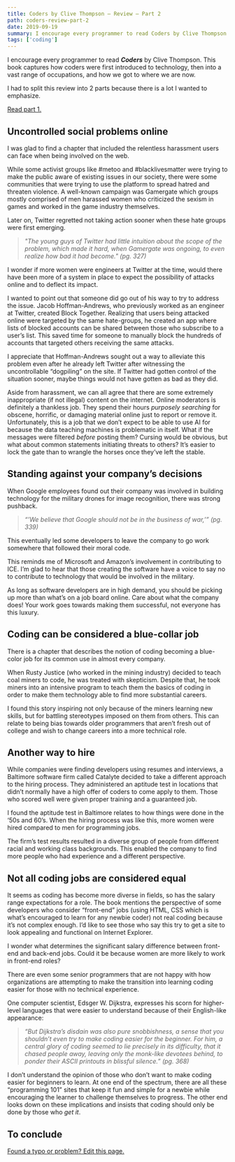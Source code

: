 ```yaml
---
title: Coders by Clive Thompson – Review – Part 2
path: coders-review-part-2
date: 2019-09-19
summary: I encourage every programmer to read Coders by Clive Thompson. This book captures how coders were first introduced to technology, then into a vast range of occupations, and how we got to where we are now.
tags: ['coding']
---
```


I encourage every programmer to read ***_Coders_*** by Clive Thompson. This book captures how coders were first introduced to technology, then into a vast range of occupations, and how we got to where we are now.

I had to split this review into 2 parts because there is a lot I wanted to emphasize.

[Read part 1.]()

## Uncontrolled social problems online

I was glad to find a chapter that included the relentless harassment users can face when being involved on the web.

While some activist groups like #metoo and #blacklivesmatter were trying to make the public aware of existing issues in our society, there were some communities that were trying to use the platform to spread hatred and threaten violence. A well-known campaign was Gamergate which groups mostly comprised of men harassed women who criticized the sexism in games and worked in the game industry themselves.

Later on, Twitter regretted not taking action sooner when these hate groups were first emerging.

> _"The young guys of Twitter had little intuition about the scope of the problem, which made it hard, when Gamergate was ongoing, to even realize how bad it had become." (pg. 327)_

I wonder if more women were engineers at Twitter at the time, would there have been more of a system in place to expect the possibility of attacks online and to deflect its impact.

I wanted to point out that someone did go out of his way to try to address the issue. Jacob Hoffman-Andrews, who previously worked as an engineer at Twitter, created Block Together. Realizing that users being attacked online were targeted by the same hate-groups, he created an app where lists of blocked accounts can be shared between those who subscribe to a user’s list. This saved time for someone to manually block the hundreds of accounts that targeted others receiving the same attacks. 

I appreciate that Hoffman-Andrews sought out a way to alleviate this problem even after he already left Twitter after witnessing the uncontrollable “dogpiling” on the site. If Twitter had gotten control of the situation sooner, maybe things would not have gotten as bad as they did.

Aside from harassment, we can all agree that there are some extremely inappropriate (if not illegal) content on the internet. Online moderators is definitely a thankless job. They spend their hours _purposely searching_ for obscene, horrific, or damaging material online just to report or remove it. Unfortunately, this is a job that we don’t expect to be able to use AI for because the data teaching machines is problematic in itself. What if the messages were filtered _before_ posting them? Cursing would be obvious, but what about common statements initiating threats to others? It’s easier to lock the gate than to wrangle the horses once they’ve left the stable.

## Standing against your company’s decisions

When Google employees found out their company was involved in building technology for the military drones for image recognition, there was strong pushback.

> _“’We believe that Google should not be in the business of war,’” (pg. 339)_

This eventually led some developers to leave the company to go work somewhere that followed their moral code.

This reminds me of Microsoft and Amazon’s involvement in contributing to ICE. I’m glad to hear that those creating the software have a voice to say no to contribute to technology that would be involved in the military.

As long as software developers are in high demand, you should be picking up more than what’s on a job board online. Care about what the company does! Your work goes towards making them successful, not everyone has this luxury.

## Coding can be considered a blue-collar job

There is a chapter that describes the notion of coding becoming a blue-color job for its common use in almost every company. 

When Rusty Justice (who worked in the mining industry) decided to teach coal miners to code, he was treated with skepticism. Despite that, he took miners into an intensive program to teach them the basics of coding in order to make them technology able to find more substantial careers. 

I found this story inspiring not only because of the miners learning new skills, but for battling stereotypes imposed on them from others. This can relate to being bias towards older programmers that aren’t fresh out of college and wish to change careers into a more technical role. 

## Another way to hire

While companies were finding developers using resumes and interviews, a Baltimore software firm called Catalyte decided to take a different approach to the hiring process. They administered an aptitude test in locations that didn’t normally have a high offer of coders to come apply to them. Those who scored well were given proper training and a guaranteed job.

I found the aptitude test in Baltimore relates to how things were done in the ‘50s and 60’s. When the hiring process was like this, more women were hired compared to men for programming jobs.

The firm’s test results resulted in a diverse group of people from different racial and working class backgrounds. This enabled the company to find more people who had experience and a different perspective.

## Not all coding jobs are considered equal

It seems as coding has become more diverse in fields, so has the salary range expectations for a role. The book mentions the perspective of some developers who consider “front-end” jobs (using HTML, CSS which is what’s encouraged to learn for any newbie coder) not real coding because it’s not complex enough. I’d like to see those who say this try to get a site to look appealing and functional on Internet Explorer.

I wonder what determines the significant salary difference between front-end and back-end jobs. Could it be because women are more likely to work in front-end roles?

There are even some senior programmers that are not happy with how organizations are attempting to make the transition into learning coding easier for those with no technical experience.

One computer scientist, Edsger W. Dijkstra, expresses his scorn for higher-level languages that were easier to understand because of their English-like appearance:

> _“But Dijkstra’s disdain was also pure snobbishness, a sense that you shouldn’t even try to make coding easier for the beginner. For him, a central glory of coding seemed to lie precisely in its difficulty, that it chased people away, leaving only the monk-like devotees behind, to ponder their ASCII printouts in blissful silence.” (pg. 368)_

I don’t understand the opinion of those who don’t want to make coding easier for beginners to learn. At one end of the spectrum, there are all these “programming 101” sites that keep it fun and simple for a newbie while encouraging the learner to challenge themselves to progress. The other end looks down on these implications and insists that coding should only be done by those who _get it_.

## To conclude


[Found a typo or problem? Edit this page.]()